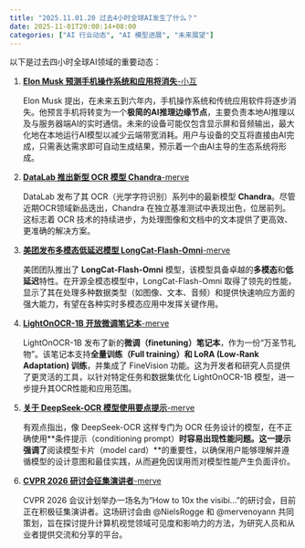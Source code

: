 ```yaml
---
title: "2025.11.01.20 过去4小时全球AI发生了什么？"
date: 2025-11-01T20:00:14+08:00
categories: ["AI 行业动态", "AI 模型进展", "未来展望"]
---
```


以下是过去四小时全球AI领域的重要动态：

1.  [**Elon Musk 预测手机操作系统和应用将消失**-小互](https://x.com/imxiaohu/status/1984554112961155273)

    Elon Musk 提出，在未来五到六年内，手机操作系统和传统应用软件将逐步消失。他预言手机将转变为一个**极简的AI推理边缘节点**，主要负责本地AI推理以及与服务器端AI的实时通信。未来的设备可能仅包含显示屏和音频输出，最大化地在本地运行AI模型以减少云端带宽消耗。用户与设备的交互将直接由AI完成，只需表达需求即可自动生成结果，预示着一个由AI主导的生态系统将形成。

2.  [**DataLab 推出新型 OCR 模型 Chandra**-merve](https://x.com/mervenoyann/status/1984574224552640981)

    DataLab 发布了其 OCR（光学字符识别）系列中的最新模型 **Chandra**。尽管近期OCR领域新品迭出，Chandra 在独立基准测试中表现出色，位居前列。这标志着 OCR 技术的持续进步，为处理图像和文档中的文本提供了更高效、更准确的解决方案。

3.  [**美团发布多模态低延迟模型 LongCat-Flash-Omni**-merve](https://x.com/mervenoyann/status/1984549227477746024)

    美团团队推出了 **LongCat-Flash-Omni** 模型，该模型具备卓越的**多模态**和**低延迟**特性。在开源全模态模型中，LongCat-Flash-Omni 取得了领先的性能，显示了其在处理多种数据类型（如图像、文本、音频）和提供快速响应方面的强大能力，有望在各种实时多模态应用中发挥关键作用。

4.  [**LightOnOCR-1B 开放微调笔记本**-merve](https://x.com/mervenoyann/status/1984548270866383270)

    LightOnOCR-1B 发布了新的**微调（finetuning）笔记本**，作为一份“万圣节礼物”。该笔记本支持**全量训练（Full training）和 LoRA (Low-Rank Adaptation) 训练**，并集成了 FineVision 功能。这为开发者和研究人员提供了更灵活的工具，以针对特定任务和数据集优化 LightOnOCR-1B 模型，进一步提升其OCR性能和应用范围。

5.  [**关于 DeepSeek-OCR 模型使用要点提示**-merve](https://x.com/mervenoyann/status/1984541541365669890)

    有观点指出，像 DeepSeek-OCR 这样专门为 OCR 任务设计的模型，在不正确使用**条件提示（conditioning prompt）**时容易出现性能问题。这一提示强调了**阅读模型卡片（model card）**的重要性，以确保用户能够理解并遵循模型的设计意图和最佳实践，从而避免因误用而对模型性能产生负面评价。

6.  [**CVPR 2026 研讨会征集演讲者**-merve](https://x.com/mervenoyann/status/1984545202711802252)

    CVPR 2026 会议计划举办一场名为“How to 10x the visibi...”的研讨会，目前正在积极征集演讲者。这场研讨会由 @NielsRogge 和 @mervenoyann 共同策划，旨在探讨提升计算机视觉领域可见度和影响力的方法，为研究人员和从业者提供交流和分享的平台。